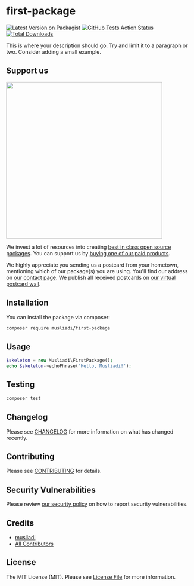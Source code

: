 # first-package

[![Latest Version on Packagist](https://img.shields.io/packagist/v/musliadi/first-package.svg?style=flat-square)](https://packagist.org/packages/musliadi/first-package)
[![GitHub Tests Action Status](https://img.shields.io/github/workflow/status/musliadi/first-package/Tests?label=tests)](https://github.com/musliadi/first-package/actions?query=workflow%3ATests+branch%3Amaster)
[![Total Downloads](https://img.shields.io/packagist/dt/musliadi/first-package.svg?style=flat-square)](https://packagist.org/packages/musliadi/first-package)


This is where your description should go. Try and limit it to a paragraph or two. Consider adding a small example.

## Support us

[<img src="https://github-ads.s3.eu-central-1.amazonaws.com/package-skeleton-php.jpg?t=1" width="419px" />](https://spatie.be/github-ad-click/package-skeleton-php)

We invest a lot of resources into creating [best in class open source packages](https://spatie.be/open-source). You can support us by [buying one of our paid products](https://spatie.be/open-source/support-us).

We highly appreciate you sending us a postcard from your hometown, mentioning which of our package(s) you are using. You'll find our address on [our contact page](https://spatie.be/about-us). We publish all received postcards on [our virtual postcard wall](https://spatie.be/open-source/postcards).

## Installation

You can install the package via composer:

```bash
composer require musliadi/first-package
```

## Usage

```php
$skeleton = new Musliadi\FirstPackage();
echo $skeleton->echoPhrase('Hello, Musliadi!');
```

## Testing

```bash
composer test
```

## Changelog

Please see [CHANGELOG](CHANGELOG.md) for more information on what has changed recently.

## Contributing

Please see [CONTRIBUTING](.github/CONTRIBUTING.md) for details.

## Security Vulnerabilities

Please review [our security policy](../../security/policy) on how to report security vulnerabilities.

## Credits

- [musliadi](https://github.com/musliadi)
- [All Contributors](../../contributors)

## License

The MIT License (MIT). Please see [License File](LICENSE.md) for more information.
